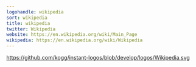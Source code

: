```yaml
---
logohandle: wikipedia
sort: wikipedia
title: wikipedia
twitter: Wikipedia
website: https://en.wikipedia.org/wiki/Main_Page
wikipedia: https://en.wikipedia.org/wiki/Wikipedia
---
```


https://github.com/kogg/instant-logos/blob/develop/logos/Wikipedia.svg